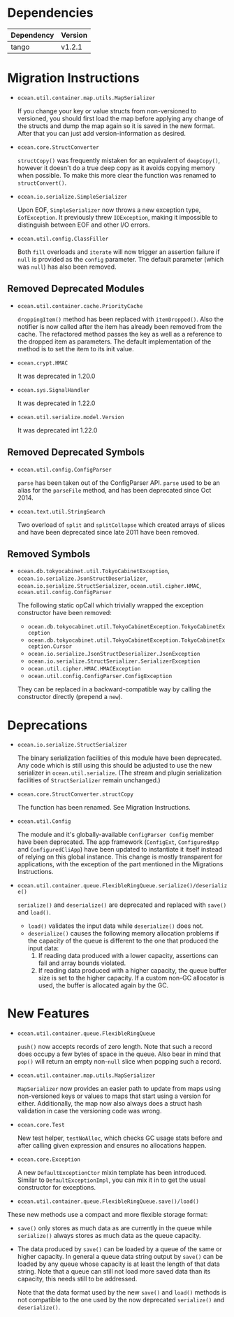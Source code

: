 Dependencies
============

Dependency | Version
-----------|---------
tango      | v1.2.1

Migration Instructions
======================

* `ocean.util.container.map.utils.MapSerializer`

  If you change your key or value structs from non-versioned to versioned, you
  should first load the map before applying any change of the structs and dump
  the map again so it is saved in the new format. After that you can just add
  version-information as desired.

* `ocean.core.StructConverter`

  `structCopy()` was frequently mistaken for an equivalent of `deepCopy()`, however
  it doesn't do a true deep copy as it avoids copying memory when possible. To
  make this more clear the function was renamed to `structConvert()`.

* `ocean.io.serialize.SimpleSerializer`

  Upon EOF, `SimpleSerializer` now throws a new exception type, `EofException`.
  It previously threw `IOException`, making it impossible to distinguish between
  EOF and other I/O errors.

* `ocean.util.config.ClassFiller`

   Both `fill` overloads and `iterate` will now trigger an assertion failure
   if `null` is provided as the `config` parameter.
   The default parameter (which was `null`) has also been removed.

Removed Deprecated Modules
--------------------------

* `ocean.util.container.cache.PriorityCache`

  `droppingItem()` method has been replaced with `itemDropped()`. Also the
  notifier is now called after the item has already been removed from the
  cache. The refactored method passes the key as well as a reference to the
  dropped item as parameters. The default implementation of the method is
  to set the item to its init value.

* `ocean.crypt.HMAC`

  It was deprecated in 1.20.0

* `ocean.sys.SignalHandler`

  It was deprecated in 1.22.0

* `ocean.util.serialize.model.Version`

  It was deprecated int 1.22.0

Removed Deprecated Symbols
--------------------------

* `ocean.util.config.ConfigParser`

  `parse` has been taken out of the ConfigParser API. `parse` used to be an
  alias for the `parseFile` method, and has been deprecated since Oct 2014.

* `ocean.text.util.StringSearch`

   Two overload of `split` and `splitCollapse` which created arrays of slices
   and have been deprecated since late 2011 have been removed.

Removed Symbols
---------------

* `ocean.db.tokyocabinet.util.TokyoCabinetException`,
  `ocean.io.serialize.JsonStructDeserializer`,
  `ocean.io.serialize.StructSerializer`,
  `ocean.util.cipher.HMAC`,
  `ocean.util.config.ConfigParser`

   The following static opCall which trivially wrapped the exception constructor
   have been removed:
   - `ocean.db.tokyocabinet.util.TokyoCabinetException.TokyoCabinetException`
   - `ocean.db.tokyocabinet.util.TokyoCabinetException.TokyoCabinetException.Cursor`
   - `ocean.io.serialize.JsonStructDeserializer.JsonException`
   - `ocean.io.serialize.StructSerializer.SerializerException`
   - `ocean.util.cipher.HMAC.HMACException`
   - `ocean.util.config.ConfigParser.ConfigException`

   They can be replaced in a backward-compatible way by calling the constructor
   directly (prepend a `new`).

Deprecations
============

* `ocean.io.serialize.StructSerializer`

  The binary serialization facilities of this module have been deprecated. Any
  code which is still using this should be adjusted to use the new serializer in
  `ocean.util.serialize`. (The stream and plugin serialization facilities of
  `StructSerializer` remain unchanged.)

* `ocean.core.StructConverter.structCopy`

  The function has been renamed. See Migration Instructions.

* `ocean.util.Config`

   The module and it's globally-available `ConfigParser Config` member have been
   deprecated.  The app framework (`ConfigExt`, `ConfiguredApp` and `ConfiguredCliApp`)
   have been updated to instantiate it itself instead of relying on this global instance.
   This change is mostly transparent for applications, with the exception of the part
   mentioned in the Migrations Instructions.

* `ocean.util.container.queue.FlexibleRingQueue.serialize()/deserialize()`

  `serialize()` and `deserialize()` are deprecated and replaced with `save()`
   and `load()`.
   - `load()` validates the input data while `deserialize()` does not.
   - `deserialize()` causes the following memory allocation problems if the
     capacity of the queue is different to the one that produced the input data:
     1. If reading data produced with a lower capacity, assertions can fail and
        array bounds violated.
     2. If reading data produced with a higher capacity, the queue buffer size
        is set to the higher capacity. If a custom non-GC allocator is used, the
        buffer is allocated again by the GC.

New Features
============

* `ocean.util.container.queue.FlexibleRingQueue`

  `push()` now accepts records of zero length. Note that such a record does
  occupy a few bytes of space in the queue. Also bear in mind that `pop()` will
  return an empty non-`null` slice when popping such a record.

* `ocean.util.container.map.utils.MapSerializer`

   `MapSerializer` now provides an easier path to update from maps using
   non-versioned keys or values to maps that start using a version for either.
   Additionally, the map now also always does a struct hash validation in case
   the versioning code was wrong.

* `ocean.core.Test`

  New test helper, `testNoAlloc`, which checks GC usage stats before and after
  calling given expression and ensures no allocations happen.

* `ocean.core.Exception`

   A new `DefaultExceptionCtor` mixin template has been introduced.
   Similar to `DefaultExceptionImpl`, you can mix it in to get the usual
   constructor for exceptions.

*  `ocean.util.container.queue.FlexibleRingQueue.save()/load()`

  These new methods use a compact and more flexible storage format:
  - `save()` only stores as much data as are currently in the queue while
    `serialize()` always stores as much data as the queue capacity.
  - The data produced by `save()` can be loaded by a queue of the same or
    higher capacity. In general a queue data string output by `save()` can be
    loaded by any queue whose capacity is at least the length of that data
    string. Note that a queue can still not load more saved data than its
    capacity, this needs still to be addressed.

    Note that the data format used by the new `save()` and `load()` methods is
    not compatible to the one used by the now deprecated `serialize()` and
    `deserialize()`.
